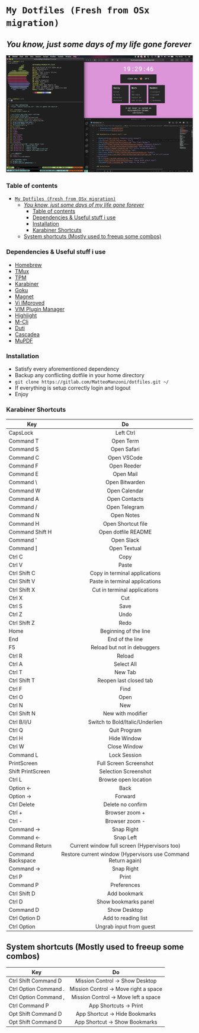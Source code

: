 # `My Dotfiles (Fresh from OSx migration)` 

## *You know, just some days of my life gone forever*  

![Example Screenshot](.screenshots/ScreenOSx1.png)

### Table of contents

- [`My Dotfiles (Fresh from OSx migration)`](#my-dotfiles-fresh-from-osx-migration)
  - [*You know, just some days of my life gone forever*](#you-know-just-some-days-of-my-life-gone-forever)
    - [Table of contents](#table-of-contents)
    - [Dependencies & Useful stuff i use](#dependencies--useful-stuff-i-use)
    - [Installation](#installation)
    - [Karabiner Shortcuts](#karabiner-shortcuts)
  - [System shortcuts (Mostly used to freeup some combos)](#system-shortcuts-mostly-used-to-freeup-some-combos)

### Dependencies & Useful stuff i use

- [Homebrew](https://brew.sh "Homebrew packet manager")
- [TMux](https://github.com/tmux/tmux "TMux")
- [TPM](https://github.com/tmux-plugins/tpm "TMux Plugin Manager")
- [Karabiner](https://github.com/tekezo/Karabiner-Elements "Karabiner-Elements")
- [Goku](https://github.com/yqrashawn/GokuRakuJoudo "Goku Karabiner DSL")
- [Magnet](https://magnet.crowdcafe.com "21st century windows management")
- [Vi IMproved](https://github.com/vim/vim "VIM")
- [VIM Plugin Manager](https://github.com/VundleVim/Vundle.vim "Vundle")
- [Highlight](http://www.andre-simon.de/doku/highlight/highlight.php "cat but with awesome highlighting")
- [M-Cli](https://github.com/rgcr/m-cli "MacOs admin cli")
- [Duti](https://github.com/moretension/duti/ "Change MacOS default apps")
- [Cascadea](https://cascadea.app "Dark theme all the things")
- [MuPDF](https://mupdf.com "Lightweight PDF reader")

### Installation

- Satisfy every aforementioned dependency
- Backup any conflicting dotfile in your home directory
- `git clone https://gitlab.com/MatteoManzoni/dotfiles.git ~/`
- If everything is setup correctly login and logout
- Enjoy

### Karabiner Shortcuts

| Key           | Do            |
| ------------- |:-------------:|
| CapsLock      | Left Ctrl     |
| Command T | Open Term |
| Command S | Open Safari |
| Command C | Open VSCode |
| Command F | Open Reeder |
| Command E | Open Mail |
| Command \ | Open Bitwarden |
| Command W | Open Calendar |
| Command A | Open Contacts |
| Command / | Open Telegram |
| Command N | Open Notes |
| Command H | Open Shortcut file |
| Command Shift H | Open dotfile README |
| Command ' | Open Slack |
| Command ] | Open Textual |
| Ctrl C | Copy |
| Ctrl V | Paste |
| Ctrl Shift C | Copy in terminal applications |
| Ctrl Shift V | Paste in terminal applications |
| Ctrl Shift X | Cut in terminal applications |
| Ctrl X | Cut |
| Ctrl S | Save |
| Ctrl Z | Undo |
| Ctrl Shift Z | Redo |
| Home | Beginning of the line |
| End | End of the line |
| F5 | Reload but not in debuggers |
| Ctrl R | Reload |
| Ctrl A | Select All |
| Ctrl T | New Tab |
| Ctrl Shift T | Reopen last closed tab |
| Ctrl F | Find |
| Ctrl O | Open |
| Ctrl N | New |
| Ctrl Shift N | New with modifier |
| Ctrl B/I/U | Switch to Bold/Italic/Underlien |
| Ctrl Q | Quit Program |
| Ctrl H | Hide Window |
| Ctrl W | Close Window |
| Command L | Lock Session |
| PrintScreen | Full Screen Screenshot |
| Shift PrintScreen | Selection Screenshot |
| Ctrl L | Browse open location |
| Option <- | Back |
| Option -> | Forward |
| Ctrl Delete | Delete no confirm |
| Ctrl + | Browser zoom + |
| Ctrl - | Browser zoom - |
| Command -> | Snap Right |
| Command <- | Snap Left |
| Command Return | Current window full screen (Hypervisors too) |
| Command Backspace | Restore current window (Hypervisors use Command Return again) |
| Command -> | Snap Right |
| Ctrl P | Print |
| Command P | Preferences |
| Ctrl Shift D | Add bookmark |
| Ctrl D | Show bookmarks panel |
| Command D | Show Desktop |
| Ctrl Option D | Add to reading list |
| Ctrl Option | Ungrab input from guest |

## System shortcuts (Mostly used to freeup some combos)

| Key           | Do            |
| ------------- |:-------------:|
| Ctrl Shift Command D | Mission Control -> Show Desktop |
| Ctrl Option Command . | Mission Control -> Move right a space |
| Ctrl Option Command , | Mission Control -> Move left a space |
| Ctrl Command P | App Shortcuts -> Print |
| Opt Shift Command D | App Shortcut -> Hide Bookmarks |
| Opt Shift Command D | App Shortcut -> Show Bookmarks |
